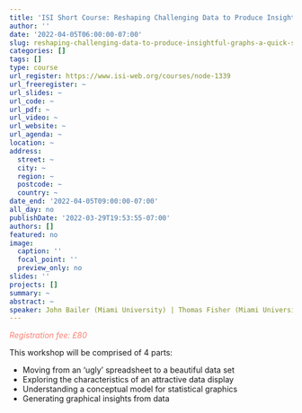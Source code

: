 ```yaml
---
title: 'ISI Short Course: Reshaping Challenging Data to Produce Insightful Graphs - A Quick Start to Using R Tidyverse Tools'
author: ''
date: '2022-04-05T06:00:00-07:00'
slug: reshaping-challenging-data-to-produce-insightful-graphs-a-quick-start-to-using-r-tidyverse-tools
categories: []
tags: []
type: course
url_register: https://www.isi-web.org/courses/node-1339
url_freeregister: ~
url_slides: ~
url_code: ~
url_pdf: ~
url_video: ~
url_website: ~
url_agenda: ~
location: ~
address:
  street: ~
  city: ~
  region: ~
  postcode: ~
  country: ~
date_end: '2022-04-05T09:00:00-07:00'
all_day: no
publishDate: '2022-03-29T19:53:55-07:00'
authors: []
featured: no
image:
  caption: ''
  focal_point: ''
  preview_only: no
slides: ''
projects: []
summary: ~
abstract: ~
speaker: John Bailer (Miami University) | Thomas Fisher (Miami University)
---
```

<span style="color: salmon;">*Registration fee: £80*</span>
<!--more-->
This workshop will be comprised of 4 parts:  

- Moving from an ‘ugly’ spreadsheet to a beautiful data set  
- Exploring the characteristics of an attractive data display  
- Understanding a conceptual model for statistical graphics  
- Generating graphical insights from data